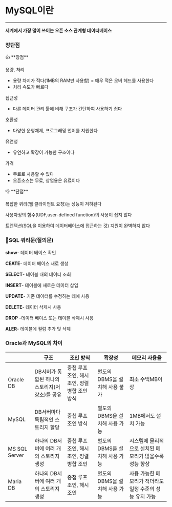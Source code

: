 # MySQL이란

---

**세계에서 가장 많이 쓰이는 오픈 소스 관계형 데이터베이스**

### 장단점

<aside>
👍 **장점**

용량, 처리

- 용량 차지가 적다(1MB의 RAM만 사용함) = 매우 적은 오버 헤드를 사용한다
- 처리 속도가 빠르다

접근성

- 다른 데이터 관리 툴에 비해 구조가 간단하여 사용하기 쉽다

호환성

- 다양한 운영체제, 프로그래밍 언어를 지원한다

유연성

- 유연하고 확장이 가능한 구조이다

가격

- 무료로 사용할 수 있다
- 오픈소스는 무료, 상업용은 유료이다
</aside>

<aside>
👎 **단점**

복잡한 퀴리(웹 클라이언트 요청)는 성능이 저하된다

사용자정의 함수(UDF,user-defined function)의 사용이 쉽지 않다

트랜잭션(SQL을 이용하여 데이터베이스에 접근하는 것) 지원이 완벽하지 않다

</aside>

### 💬SQL 쿼리문(질의문)

<aside> 
  
**show**- 데이터 베이스 확인

**CEATE**- 데이터 베이스 새로 생성

**SELECT**- 테이블 내의 데이터 조회

**INSERT**- 테이블에 새로운 데이터 삽입

**UPDATE**- 기존 데이터를 수정하는 데에 사용

**DELETE**- 데이터 삭제시 사용

**DROP** -데이터 베이스 또는 테이블 삭제시 사용

**ALER**- 테이블에 컬럼 추가 및 삭제

</aside>

### Oracle과 MySQL의 차이

|  | 구조 | 조인 방식 | 확장성 | 메모리 사용율 |
| --- | --- | --- | --- | --- |
| Oracle DB | DB서버가 통합된 하나의 스토리지(저장소)를 공유 | 중첩 루프 조인, 해시 조인, 정렬 병합 조인 방식  | 별도의 DBMS을 설치해 사용 불가 | 최소 수백MB이상 |
| MySQL | DB서버마다 독립적인 스토리지 할당 | 중첩 루프 조인 방식 | 별도의 DBMS을 설치해 사용 가능 | 1MB에서도 설치 가능 |
| MS SQL Server | 하나의 DB서버에 여러 개의 스토리지 생성 |  중첩 루프 조인, 해시 조인, 정렬 병합 조인 | 별도의 DBMS을 설치해 사용 가능 | 시스템에 물리적으로 설치된 메모리가 많을수록 성능 향상 |
| Maria DB | 하나의 DB서버에 여러 개의 스토리지 생성 | 중첩 루프 조인, 해시 조인 | 별도의 DBMS을 설치해 사용 가능 | 사용 가능한 메모리가 적더라도 일정 수준의 성능 유지 가능 |
